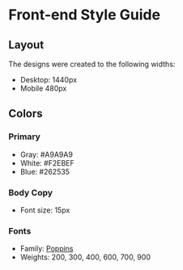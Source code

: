 # Front-end Style Guide

## Layout

The designs were created to the following widths:

- Desktop: 1440px
- Mobile 480px

## Colors

### Primary

- Gray: #A9A9A9
- White: #F2EBEF
- Blue: #262535

### Body Copy

- Font size: 15px

### Fonts

- Family: [Poppins](https://fonts.google.com/specimen/Poppins)
- Weights: 200, 300, 400, 600, 700, 900
